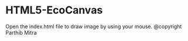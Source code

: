 # HTML5-EcoCanvas

Open the index.html file to draw image by using your mouse.
@copyright Parthib Mitra
